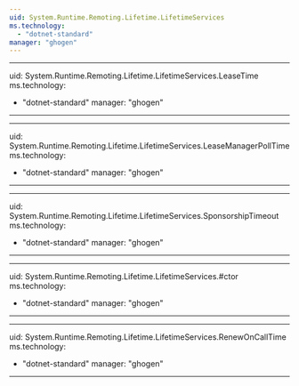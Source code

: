 ```yaml
---
uid: System.Runtime.Remoting.Lifetime.LifetimeServices
ms.technology: 
  - "dotnet-standard"
manager: "ghogen"
---
```


---
uid: System.Runtime.Remoting.Lifetime.LifetimeServices.LeaseTime
ms.technology: 
  - "dotnet-standard"
manager: "ghogen"
---

---
uid: System.Runtime.Remoting.Lifetime.LifetimeServices.LeaseManagerPollTime
ms.technology: 
  - "dotnet-standard"
manager: "ghogen"
---

---
uid: System.Runtime.Remoting.Lifetime.LifetimeServices.SponsorshipTimeout
ms.technology: 
  - "dotnet-standard"
manager: "ghogen"
---

---
uid: System.Runtime.Remoting.Lifetime.LifetimeServices.#ctor
ms.technology: 
  - "dotnet-standard"
manager: "ghogen"
---

---
uid: System.Runtime.Remoting.Lifetime.LifetimeServices.RenewOnCallTime
ms.technology: 
  - "dotnet-standard"
manager: "ghogen"
---
